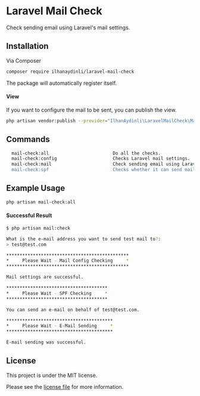 # Laravel Mail Check

Check sending email using Laravel's mail settings.

## Installation

Via Composer

```bash
composer require ilhanaydinli/laravel-mail-check
```

The package will automatically register itself.

#### View

If you want to configure the mail to be sent, you can publish the view.

```bash
php artisan vendor:publish --provider="IlhanAydinli\LaravelMailCheck\MailCheckProvider" --tag="views"
```

## Commands

```bash
  mail-check:all                        Do all the checks.
  mail-check:config                     Checks Laravel mail settings.
  mail-check:mail                       Check sending email using Laravel's mail settings.
  mail-check:spf                        Checks whether it can send mail on behalf of the e-mail address.
```

## Example Usage

```bash
php artisan mail-check:all
```

#### Successful Result

```bash
$ php artisan mail:check

What is the e-mail address you want to send test mail to?:
> test@test.com

**********************************************
*     Please Wait - Mail Config Checking     *
**********************************************

Mail settings are successful.

**************************************
*     Please Wait - SPF Checking     *
**************************************

You can send an e-mail on behalf of test@test.com.

****************************************
*     Please Wait - E-Mail Sending     *
****************************************

E-mail sending was successful.
```

## License

This project is under the MIT license.

Please see the [license file](LICENSE) for more information.
